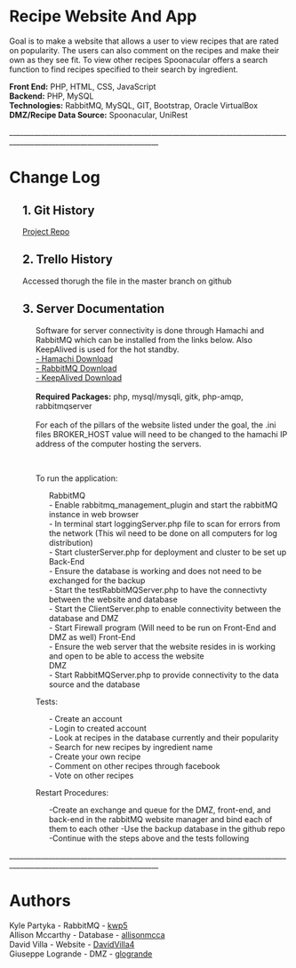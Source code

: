 <h1><b> Recipe Website And App </b></h1>
<p> 
  Goal is to make a website that allows a user to view recipes that are rated on popularity. 
  The users can also comment on the recipes and make their own as they see fit. 
  To view other recipes Spoonacular offers a search function to find recipes specified to their search by ingredient.

  <b>Front End:</b> PHP, HTML, CSS, JavaScript</br>
  <b>Backend:</b> PHP, MySQL</br>
  <b>Technologies:</b> RabbitMQ, MySQL, GIT, Bootstrap, Oracle VirtualBox</br>
  <b>DMZ/Recipe Data Source:</b> Spoonacular, UniRest</br>
</p>
________________________________________________________________________________________________________________________
<h1><b> Change Log </b></h1>
<ol>
  <h2> 1. Git History </h2>
  <p><a href="https://github.com/DavidVilla4/IT490-Team-Eagle-Strike-Force.git">Project Repo</a></p>

  <h2> 2. Trello History </h2>
  <p>Accessed thorugh the file in the master branch on github</p>

  <h2> 3. Server Documentation </h2>
   <ul>
    <p>
      Software for server connectivity is done through Hamachi and RabbitMQ which can be installed from the links below. Also KeepAlived is used for the hot standby.</br>
      <a href="https://hamachi.en.softonic.com/"> - Hamachi Download</a></br><a href="https://www.rabbitmq.com/download.html"> - RabbitMQ Download</a></br><a href="https://www.redhat.com/sysadmin/keepalived-basics"> - KeepAlived Download</a>
      </br></br>
      <b>Required Packages:</b> php, mysql/mysqli, gitk, php-amqp, rabbitmqserver</br>
      </br>
      For each of the pillars of the website listed under the goal, the .ini files BROKER_HOST value will need to be changed to the hamachi IP address
      of the computer hosting the servers.
    </p>
    </br>
    <p>
      To run the application:</br>
      <ul>
        <p>
          RabbitMQ</br>
          - Enable rabbitmq_management_plugin and start the rabbitMQ instance in web browser</br>
          - In terminal start loggingServer.php file to scan for errors from the network (This wil need to be done on all computers for log distribution)</br>
          - Start clusterServer.php for deployment and cluster to be set up</br>
          Back-End</br>
          - Ensure the database is working and does not need to be exchanged for the backup</br>
          - Start the testRabbitMQServer.php to have the connectivty between the website and database</br>
          - Start the ClientServer.php to enable connectivity between the database and DMZ</br>
          - Start Firewall program (Will need to be run on Front-End and DMZ as well)
          Front-End</br>
          - Ensure the web server that the website resides in is working and open to be able to access the website</br>
          DMZ</br>
          - Start RabbitMQServer.php to provide connectivity to the data source and the database</br>
        </p>
      </ul>
     Tests:</br>
      <ul>
        <p>
          - Create an account</br>
          - Login to created account</br>
          - Look at recipes in the database currently and their popularity</br>
          - Search for new recipes by ingredient name</br>
          - Create your own recipe</br>
          - Comment on other recipes through facebook</br>
          - Vote on other recipes</br>
        </p>
       </ul>
      Restart Procedures:</br>
       <ul>
        <p>
          -Create an exchange and queue for the DMZ, front-end, and back-end in the rabbitMQ website manager and bind each of them to each other
          -Use the backup database in the github repo
          -Continue with the steps above and the tests following
        </p>
       </ul>
    </p>
   </ul>
</ol>
________________________________________________________________________________________________________________________
<h1>Authors</h1>
<p>
 Kyle Partyka - RabbitMQ - <a href="https://github.com/kwp5">kwp5</a></br>
 Allison Mccarthy - Database - <a href="https://github.com/allisonmcca">allisonmcca</a></br>
 David Villa - Website - <a href="https://github.com/DavidVilla4">DavidVilla4</a></br>
 Giuseppe Logrande - DMZ - <a href="https://github.com/glogrande">glogrande</a>
</p>
